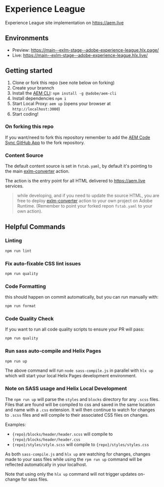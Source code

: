 # Experience League

Experience League site implementation on https://aem.live

## Environments

- Preview: https://main--exlm-stage--adobe-experience-league.hlx.page/
- Live: https://main--exlm-stage--adobe-experience-league.hlx.live/

## Getting started

1. Clone or fork this repo (see note below on forking)
2. Create your brannch
3. Install the [AEM CLI](https://github.com/adobe/aem-cli): `npm install -g @adobe/aem-cli`
4. Install dependencies `npm i`
5. Start Local Proxy: `aem up` (opens your browser at `http://localhost:3000`)
6. Start coding!

### On forking this repo

If you want/need to fork this repository remember to add the [AEM Code Sync GitHub App](https://github.com/apps/aem-code-sync) to the fork repository.

### Content Source

The default content source is set in `fstab.yaml`, by default it's pointing to the main [exlm-converter](https://github.com/adobe-experience-league/exlm-converter) action.

The action is the entry point for all HTML delivered to https://aem.live services.

> while developing, and if you need to update the source HTML, you are free to deploy [exlm-converter](https://github.com/adobe-experience-league/exlm-converter) action to your own project on Adobe Runtime. (Remember to point your forked repon `fstab.yaml` to your own action).

## Helpful Commands

### Linting

```sh
npm run lint
```

### Fix auto-fixable CSS lint issues

```sh
npm run quality
```

### Code Formatting

this should happen on commit automatically, but you can run manually with:

```sh
npm run format
```

### Code Quality Check

If you want to run all code quality scripts to ensure your PR will pass:

```sh
npm run quality
```

### Run sass auto-compile and Helix Pages

```sh
npm run up
```

The above command will run `node sass-compile.js` in parallel with `hlx up` which will start your local Helix Pages development environment.

### Note on SASS usage and Helix Local Development

The `npm run up` will parse the `styles` and `blocks` directory for any `.scss` files. Files that are found will be compiled to css and saved in the same location and name with a `.css` extension. It will then continue to watch for changes to `.scss` files and will compile to their associated CSS files on changes.

Examples:

- `{repo}/blocks/header/header.scss` will compile to `{repo}/blocks/header/header.css`
- `{repo}/styles/style.scss` will compile to `{repo}/styles/styles.css`

As both `sass-compile.js` and `hlx up` are watching for changes, changes made to your sass files while using the `rpm run up` command will be reflected automatically in your localhost.

Note that using only the `hlx up` command will not trigger updates on-change for sass files.
